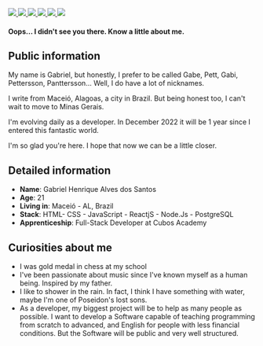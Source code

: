<div>
    <a target='_blank' href="https://twitch.tv/danielhe4rt">
        <img src="https://img.shields.io/badge/Twitch-9146FF?style=for-the-badge&logo=twitch&logoColor=white">
    </a>
    <a target='_blank' href="https://twitter.com/danielhe4rt">
        <img src="https://img.shields.io/badge/Twitter-1DA1F2?style=for-the-badge&logo=twitter&logoColor=white">
    </a>
    <a target='_blank' href="https://instagram.com/danielhe4rt">
        <img src="https://img.shields.io/badge/Instagram-E4405F?style=for-the-badge&logo=instagram&logoColor=white">
    </a>
    <a target='_blank' href="https://linkedin.com/in/danielheart">
        <img src="https://img.shields.io/badge/LinkedIn-0077B5?style=for-the-badge&logo=linkedin&logoColor=white">
    </a>
    <a target='_blank' href="https://dev.to/danielhe4rt">
        <img src="https://img.shields.io/badge/dev.to-0A0A0A?style=for-the-badge&logo=dev.to&logoColor=white">
    </a>
    <a target='_blank' href="https://youtube.com/danielhe4rt">
        <img src="https://img.shields.io/badge/YouTube-FF0000?style=for-the-badge&logo=youtube&logoColor=white">
    </a>
</div>

#### Oops... I didn't see you there. Know a little about me.

## Public information

My name is Gabriel, but honestly, I prefer to be called Gabe, Pett, Gabi, Pettersson, Panttersson... Well, I do have a lot of nicknames.

I write from Maceió, Alagoas, a city in Brazil. But being honest too, I can't wait to move to Minas Gerais.

I'm evolving daily as a developer. In December 2022 it will be 1 year since I entered this fantastic world.

I'm so glad you're here. I hope that now we can be a little closer.

## Detailed information

* **Name**: Gabriel Henrique Alves dos Santos
* **Age**: 21
* **Living in**: Maceió - AL, Brazil
* **Stack**: HTML- CSS - JavaScript - ReactjS - Node.Js - PostgreSQL
* **Apprenticeship**: Full-Stack Developer at Cubos Academy

## Curiosities about me

* I was gold medal in chess at my school
* I've been passionate about music since I've known myself as a human being. Inspired by my father.
* I like to shower in the rain. In fact, I think I have something with water, maybe I'm one of Poseidon's lost sons.
* As a developer, my biggest project will be to help as many people as possible. I want to develop a Software capable of teaching programming from scratch to advanced,
 and English for people with less financial conditions. But the Software will be public and very well structured.

